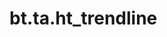 <div itemscope itemtype="http://developers.google.com/ReferenceObject">
<meta itemprop="name" content="bt.ta.ht_trendline" />
<meta itemprop="path" content="Stable" />
</div>

# bt.ta.ht_trendline

<!-- Insert buttons and diff -->

<table class="tfo-notebook-buttons tfo-api nocontent" align="left">

</table>





<pre class="devsite-click-to-copy prettyprint lang-py tfo-signature-link">
<code>bt.ta.ht_trendline(
    *args, **kwargs
) -> np.array
</code></pre>



<!-- Placeholder for "Used in" -->
